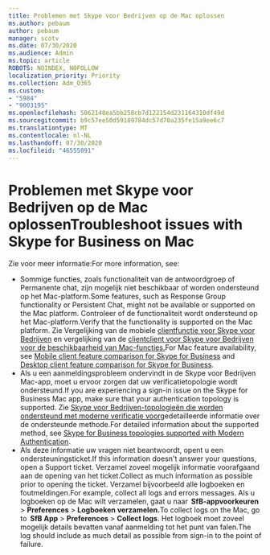 ```yaml
---
title: Problemen met Skype voor Bedrijven op de Mac oplossen
ms.author: pebaum
author: pebaum
manager: scotv
ms.date: 07/30/2020
ms.audience: Admin
ms.topic: article
ROBOTS: NOINDEX, NOFOLLOW
localization_priority: Priority
ms.collection: Adm_O365
ms.custom:
- "5984"
- "9003195"
ms.openlocfilehash: 5062148ea5bb258cb7d122154d231164310df49d
ms.sourcegitcommit: b9c57ee50d59189784dc57d70a235fe15a9ee6c7
ms.translationtype: MT
ms.contentlocale: nl-NL
ms.lasthandoff: 07/30/2020
ms.locfileid: "46555091"
---
```

# <a name="troubleshoot-issues-with-skype-for-business-on-mac"></a><span data-ttu-id="d6737-102">Problemen met Skype voor Bedrijven op de Mac oplossen</span><span class="sxs-lookup"><span data-stu-id="d6737-102">Troubleshoot issues with Skype for Business on Mac</span></span>

<span data-ttu-id="d6737-103">Zie voor meer informatie:</span><span class="sxs-lookup"><span data-stu-id="d6737-103">For more information, see:</span></span> 

- <span data-ttu-id="d6737-104">Sommige functies, zoals functionaliteit van de antwoordgroep of Permanente chat, zijn mogelijk niet beschikbaar of worden ondersteund op het Mac-platform.</span><span class="sxs-lookup"><span data-stu-id="d6737-104">Some features, such as Response Group functionality or Persistent Chat, might not be available or supported on the Mac platform.</span></span> <span data-ttu-id="d6737-105">Controleer of de functionaliteit wordt ondersteund op het Mac-platform.</span><span class="sxs-lookup"><span data-stu-id="d6737-105">Verify that the functionality is supported on the Mac platform.</span></span> <span data-ttu-id="d6737-106">Zie Vergelijking van de mobiele [clientfunctie voor Skype voor Bedrijven](https://technet.microsoft.com/library/Dn951412.aspx) en vergelijking van de [clientclient voor Skype voor Bedrijven voor de beschikbaarheid van Mac-functies.](https://docs.microsoft.com/skypeforbusiness/plan-your-deployment/clients-and-devices/desktop-feature-comparison)</span><span class="sxs-lookup"><span data-stu-id="d6737-106">For Mac feature availability, see [Mobile client feature comparison for Skype for Business](https://technet.microsoft.com/library/Dn951412.aspx) and [Desktop client feature comparison for Skype for Business](https://docs.microsoft.com/skypeforbusiness/plan-your-deployment/clients-and-devices/desktop-feature-comparison).</span></span>
- <span data-ttu-id="d6737-107">Als u een aanmeldingsprobleem ondervindt in de Skype voor Bedrijven Mac-app, moet u ervoor zorgen dat uw verificatietopologie wordt ondersteund.</span><span class="sxs-lookup"><span data-stu-id="d6737-107">If you are experiencing a sign-in issue on the Skype for Business Mac app, make sure that your authentication topology is supported.</span></span> <span data-ttu-id="d6737-108">Zie [Skype voor Bedrijven-topologieën die worden ondersteund met moderne verificatie voor](https://docs.microsoft.com/skypeforbusiness/plan-your-deployment/modern-authentication/topologies-supported)gedetailleerde informatie over de ondersteunde methode.</span><span class="sxs-lookup"><span data-stu-id="d6737-108">For detailed information about the supported method, see [Skype for Business topologies supported with Modern Authentication](https://docs.microsoft.com/skypeforbusiness/plan-your-deployment/modern-authentication/topologies-supported).</span></span>  
- <span data-ttu-id="d6737-109">Als deze informatie uw vragen niet beantwoordt, opent u een ondersteuningsticket.</span><span class="sxs-lookup"><span data-stu-id="d6737-109">If this information doesn't answer your questions, open a Support ticket.</span></span> <span data-ttu-id="d6737-110">Verzamel zoveel mogelijk informatie voorafgaand aan de opening van het ticket.</span><span class="sxs-lookup"><span data-stu-id="d6737-110">Collect as much information as possible prior to opening the ticket.</span></span> <span data-ttu-id="d6737-111">Verzamel bijvoorbeeld alle logboeken en foutmeldingen.</span><span class="sxs-lookup"><span data-stu-id="d6737-111">For example, collect all logs and errors messages.</span></span> <span data-ttu-id="d6737-112">Als u logboeken op de Mac wilt verzamelen, gaat u naar  **SfB-appvoorkeuren**  >  **Preferences**  >  **Logboeken verzamelen.**</span><span class="sxs-lookup"><span data-stu-id="d6737-112">To collect logs on the Mac, go to  **SfB App** > **Preferences** > **Collect logs**.</span></span>  <span data-ttu-id="d6737-113">Het logboek moet zoveel mogelijk details bevatten vanaf aanmelding tot het punt van falen.</span><span class="sxs-lookup"><span data-stu-id="d6737-113">The log should include as much detail as possible from sign-in to the point of failure.</span></span>